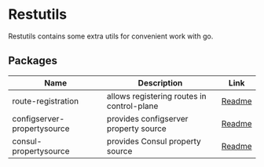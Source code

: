 # Restutils

Restutils contains some extra utils for convenient work with go.

## Packages 
|Name |Description |Link |
|-----|------------|-----|
|route-registration | allows registering routes in control-plane| [Readme](route-registration/README.md)|
| configserver-propertysource | provides configserver property source | [Readme](configserver-propertysource/README.md)
| consul-propertysource | provides Consul property source | [Readme](consul-propertysource/README.md)
